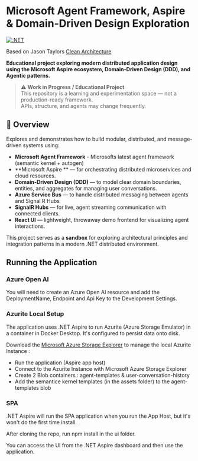 # Microsoft Agent Framework, Aspire & Domain-Driven Design Exploration

[![.NET](https://github.com/jonathandbailey/the-infinite-loop-semantic-kernel/actions/workflows/dotnet.yml/badge.svg)](https://github.com/jonathandbailey/the-infinite-loop-semantic-kernel/actions/workflows/dotnet.yml)

Based on Jason Taylors [Clean Architecture](https://github.com/jasontaylordev/CleanArchitecture)

**Educational project exploring modern distributed application design using the Microsoft Aspire ecosystem, Domain-Driven Design (DDD), and Agentic patterns.**

> ⚠️ **Work in Progress / Educational Project**  
> This repository is a learning and experimentation space — not a production-ready framework.  
> APIs, structure, and agents may change frequently.

## 🚀 Overview

Explores and demonstrates how to build modular, distributed, and message-driven systems using:

- **Microsoft Agent Framework** - Microsofts latest agent framework (semantic kernel + autogen)
- **Microsoft Aspire ** — for orchestrating distributed microservices and cloud resources.  
- **Domain-Driven Design (DDD)** — to model clear domain boundaries, entities, and aggregates for managing user conversations.
- **Azure Service Bus** — to handle distributed messaging between agents and Signal R Hubs
- **SignalR Hubs** — for live, agent streaming communication with connected clients.  
- **React UI** — lightweight, throwaway demo frontend for visualizing agent interactions.

This project serves as a **sandbox** for exploring architectural principles and integration patterns in a modern .NET distributed environment.

## Running the Application

### Azure Open AI 
You will need to create an  Azure Open AI resource and add the DeploymentName, Endpoint and Api Key to the Development Settings.

### Azurite Local Setup
The application uses .NET Aspire to run Azurite (Azure Storage Emulator) in a container in Docker Desktop. It's configured to persist data onto disk.

Download the [Microsoft Azure Storage Explorer](https://azure.microsoft.com/en-us/products/storage/storage-explorer) to manage the local Azurite Instance : 

- Run the application (Aspire app host)
- Connect to the Azurite Instance with Microsoft Azure Storage Explorer
- Create 2 Blob containers : agent-templates & user-conversation-history
- Add the semantice kernel templates (in the assets folder) to the agent-templates blob

### SPA
.NET Aspire will run the SPA application when you run the App Host, but it's won't do the first time install. 

After cloning the repo, run npm install in the ui folder.

You can access the UI from the .NET Aspire dashboard and then use the application.




